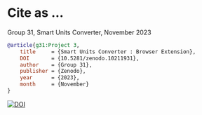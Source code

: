 # Cite as ...

Group 31,
Smart Units Converter,
November 2023

```bibtex
@article{g31:Project 3,
	title 	  = {Smart Units Converter : Browser Extension},
	DOI 	  = {10.5281/zenodo.10211931},
	author    = {Group 31},
	publisher = {Zenodo},
	year      = {2023},
	month     = {November}
}
```
[![DOI](https://zenodo.org/badge/DOI/10.5281/zenodo.10211931.svg)](https://doi.org/10.5281/zenodo.10211931)
